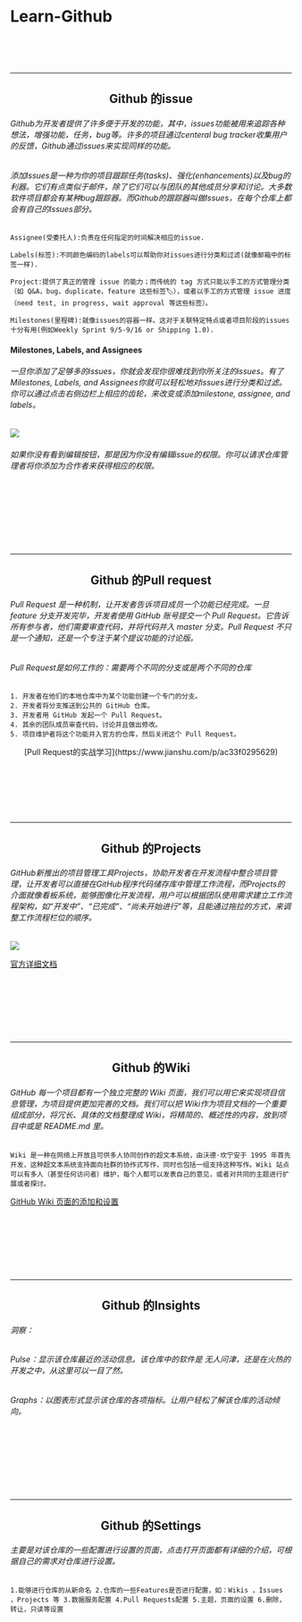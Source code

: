 # Learn-Github
<br>
<br>
<br>

-------
## <center>Github 的issue</center>
###### Github为开发者提供了许多便于开发的功能，其中，issues功能被用来追踪各种想法，增强功能，任务，bug等。许多的项目通过centeral bug tracker收集用户的反馈，Github通过issues来实现同样的功能。 
###### 添加Issues是一种为你的项目跟踪任务(tasks)、强化(enhancements)以及bug的利器。它们有点类似于邮件，除了它们可以与团队的其他成员分享和讨论。大多数软件项目都会有某种bug跟踪器。而Github的跟踪器叫做Issues，在每个仓库上都会有自己的Issues部分。

`Assignee(受委托人):负责在任何指定的时间解决相应的issue.
` 

`Labels(标签):不同颜色编码的labels可以帮助你对issues进行分类和过滤(就像邮箱中的标签一样).
 `
 
 `Project:提供了真正的管理 issue 的能力；而传统的 tag 方式只能以手工的方式管理分类（如 Q&A，bug，duplicate，feature 这些标签🏷），或者以手工的方式管理 issue 进度（need test, in progress, wait approval 等这些标签）。
 `


`Milestones(里程碑):就像issues的容器一样。这对于关联特定特点或者项目阶段的issues十分有用(例如Weekly Sprint 9/5-9/16 or Shipping 1.0).
 `
 
 
#### Milestones, Labels, and Assignees
###### 一旦你添加了足够多的issues，你就会发现你很难找到你所关注的issues。有了Milestones, Labels, and Assignees你就可以轻松地对issues进行分类和过滤。你可以通过点击右侧边栏上相应的齿轮，来改变或添加milestone, assignee, and labels。
![](https://guides.github.com/features/issues/labels.png)
###### 如果你没有看到编辑按钮，那是因为你没有编辑issue的权限。你可以请求仓库管理者将你添加为合作者来获得相应的权限。


<br>
<br>
<br>
<br>
<br>
<br>

-------
## <center>Github 的Pull request</center>

###### Pull Request 是一种机制，让开发者告诉项目成员一个功能已经完成。一旦 feature 分支开发完毕，开发者使用 GitHub 账号提交一个 Pull Request。它告诉所有参与者，他们需要审查代码，并将代码并入 master 分支。Pull Request 不只是一个通知，还是一个专注于某个提议功能的讨论版。


###### Pull Request是如何工作的：需要两个不同的分支或是两个不同的仓库
```
1. 开发者在他们的本地仓库中为某个功能创建一个专门的分支。
2. 开发者将分支推送到公共的 GitHub 仓库。
3. 开发者用 GitHub 发起一个 Pull Request。
4. 其余的团队成员审查代码，讨论并且做出修改。
5. 项目维护者将这个功能并入官方的仓库，然后关闭这个 Pull Request。
```
<center>[Pull Request的实战学习](https://www.jianshu.com/p/ac33f0295629)</center>


<br>
<br>
<br>
<br>
<br>
<br>

-------
## <center>Github 的Projects</center>
###### GitHub新推出的项目管理工具Projects，协助开发者在开发流程中整合项目管理，让开发者可以直接在GitHub程序代码储存库中管理工作流程，而Projects的介面就像看板系统，能够图像化开发流程，用户可以根据团队使用需求建立工作流程架构，如“开发中”、“已完成”、“尚未开始进行”等，且能通过拖拉的方式，来调整工作流程栏位的顺序。

![](http://image.tianjimedia.com/uploadImages/2016/262/55/OB1961UI7FS0_01.gif)

[官方详细文档](https://help.github.com/articles/about-project-boards/)


<br>
<br>
<br>
<br>
<br>
<br>

-------
## <center>Github 的Wiki</center>
###### GitHub 每一个项目都有一个独立完整的 Wiki 页面，我们可以用它来实现项目信息管理，为项目提供更加完善的文档。我们可以把 Wiki作为项目文档的一个重要组成部分，将冗长、具体的文档整理成 Wiki，将精简的、概述性的内容，放到项目中或是 README.md 里。

`Wiki 是一种在网络上开放且可供多人协同创作的超文本系统，由沃德·坎宁安于 1995 年首先开发，这种超文本系统支持面向社群的协作式写作，同时也包括一组支持这种写作。Wiki 站点可以有多人（甚至任何访问者）维护，每个人都可以发表自己的意见，或者对共同的主题进行扩展或者探讨。
`


[GitHub Wiki 页面的添加和设置](https://juejin.im/post/5a3216c8f265da43333e6b54)


<br>
<br>
<br>
<br>
<br>
<br>

-------
## <center>Github 的Insights</center>
###### 洞察：
###### Pulse：显示该仓库最近的活动信息。该仓库中的软件是 无人问津，还是在火热的开发之中，从这里可以一目了然。
###### Graphs：以图表形式显示该仓库的各项指标。让用户轻松了解该仓库的活动倾向。

<br>
<br>
<br>
<br>
<br>
<br>

-------
## <center>Github 的Settings</center>
###### 主要是对该仓库的一些配置进行设置的页面，点击打开页面都有详细的介绍，可根据自己的需求对仓库进行设置。

`
1.能够进行仓库的从新命名
2.仓库的一些Features是否进行配置，如：Wikis ，Issues ，Projects 等
3.数据服务配置
4.Pull Requests配置
5.主题，页面的设置
6.删除，转让，只读等设置
`